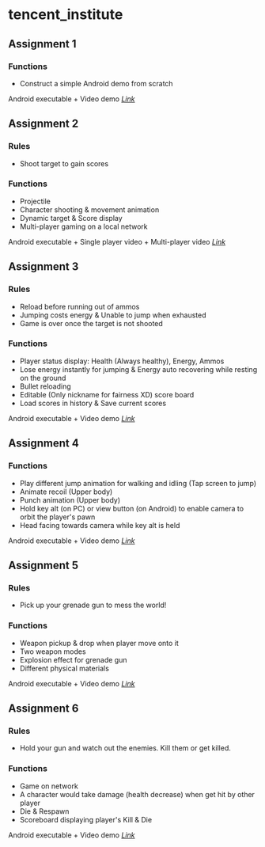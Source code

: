 # tencent_institute
## Assignment 1

### Functions
- Construct a simple Android demo from scratch

Android executable + Video demo [*Link*](https://share.weiyun.com/pM9dF1tx)

## Assignment 2

### Rules
- Shoot target to gain scores

### Functions
- Projectile
- Character shooting & movement animation 
- Dynamic target & Score display
- Multi-player gaming on a local network 

Android executable + Single player video + Multi-player video [*Link*](https://share.weiyun.com/PYU0Wjyx)

## Assignment 3

### Rules
- Reload before running out of ammos
- Jumping costs energy & Unable to jump when exhausted
- Game is over once the target is not shooted

### Functions
- Player status display: Health (Always healthy), Energy, Ammos
- Lose energy instantly for jumping & Energy auto recovering while resting on the ground
- Bullet reloading
- Editable (Only nickname for fairness XD) score board
- Load scores in history & Save current scores

Android executable + Video demo [*Link*](https://share.weiyun.com/WpKO2cTP)


## Assignment 4

### Functions
- Play different jump animation for walking and idling (Tap screen to jump)
- Animate recoil (Upper body)
- Punch animation (Upper body)
- Hold key alt (on PC) or view button (on Android) to enable camera to orbit the player's pawn
- Head facing towards camera while key alt is held

Android executable + Video demo [*Link*](https://share.weiyun.com/DLF6sqV7)

## Assignment 5

### Rules
- Pick up your grenade gun to mess the world!

### Functions
- Weapon pickup & drop when player move onto it
- Two weapon modes
- Explosion effect for grenade gun
- Different physical materials

Android executable + Video demo [*Link*](https://share.weiyun.com/laGOkHSQ)

## Assignment 6

### Rules
- Hold your gun and watch out the enemies. Kill them or get killed.

### Functions
- Game on network
- A character would take damage (health decrease) when get hit by other player
- Die & Respawn
- Scoreboard displaying player's Kill & Die

Android executable + Video demo [*Link*](https://share.weiyun.com/L1JIDOIh)